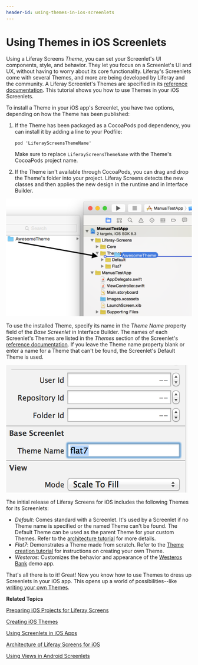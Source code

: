 ```yaml
---
header-id: using-themes-in-ios-screenlets
---
```


# Using Themes in iOS Screenlets

Using a Liferay Screens *Theme*, you can set your Screenlet's UI components,
style, and behavior. They let you focus on a Screenlet's UI and UX, without
having to worry about its core functionality. Liferay's Screenlets come with
several Themes, and more are being developed by Liferay and the community. A
Liferay Screenlet's Themes are specified in its
[reference documentation](/docs/7-1/reference/-/knowledge_base/r/screenlets-in-liferay-screens-for-ios).
This tutorial shows you how to use Themes in your iOS Screenlets. 

To install a Theme in your iOS app's Screenlet, you have two options, depending 
on how the Theme has been published:

1.  If the Theme has been packaged as a CocoaPods pod dependency, you can 
    install it by adding a line to your Podfile:

        pod 'LiferayScreensThemeName'

    Make sure to replace `LiferayScreensThemeName` with the Theme's
    CocoaPods project name. 

2. If the Theme isn't available through CocoaPods, you can drag and drop the 
   Theme's folder into your project. Liferay Screens detects the new classes and 
   then applies the new design in the runtime and in Interface Builder. 

![Figure 1: To install a Theme into an Xcode project, drag and drop the Theme's folder into it.](../../../images/screens-ios-xcode-install-theme.png)

To use the installed Theme, specify its name in the *Theme Name* property field
of the *Base Screenlet* in Interface Builder. The names of each Screenlet's
Themes are listed in the *Themes* section of the Screenlet's
[reference documentation](/docs/7-1/reference/-/knowledge_base/r/screenlets-in-liferay-screens-for-ios). 
If you leave the Theme name property blank or enter a name for a Theme that
can't be found, the Screenlet's Default Theme is used. 

![Figure 2: In Interface Builder, you specify a Screenlet's Theme by entering its name in the *Theme Name* field; this sets the Screenlet's `themeName` property.](../../../images/screens-ios-themes-property.png)

The initial release of Liferay Screens for iOS includes the following Themes for
its Screenlets: 

- *Default*: Comes standard with a Screenlet. It's used by a Screenlet if no
  Theme name is specified or the named Theme can't be found. The Default Theme 
  can be used as the parent Theme for your custom Themes. Refer to the 
  [architecture tutorial](/docs/7-1/tutorials/-/knowledge_base/t/architecture-of-liferay-screens-for-ios)
  for more details.
- *Flat7*: Demonstrates a Theme made from scratch. Refer to the 
  [Theme creation tutorial](/docs/7-1/tutorials/-/knowledge_base/t/creating-ios-themes) 
  for instructions on creating your own Theme.
- *Westeros*: Customizes the behavior and appearance of the
  [Westeros Bank](https://github.com/liferay/liferay-screens/tree/master/ios/Samples/WesterosBank) 
  demo app.

That's all there is to it! Great! Now you know how to use Themes to dress up 
Screenlets in your iOS app. This opens up a world of possibilities--like 
[writing your own Themes](/docs/7-1/tutorials/-/knowledge_base/t/creating-ios-themes).

**Related Topics**

[Preparing iOS Projects for Liferay Screens](/docs/7-1/tutorials/-/knowledge_base/t/preparing-ios-projects-for-liferay-screens)

[Creating iOS Themes](/docs/7-1/tutorials/-/knowledge_base/t/creating-ios-themes)

[Using Screenlets in iOS Apps](/docs/7-1/tutorials/-/knowledge_base/t/using-screenlets-in-ios-apps)

[Architecture of Liferay Screens for iOS](/docs/7-1/tutorials/-/knowledge_base/t/architecture-of-liferay-screens-for-ios)

[Using Views in Android Screenlets](/docs/7-1/tutorials/-/knowledge_base/t/using-views-in-android-screenlets)
